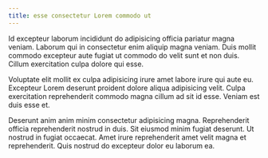 ```yaml
---
title: esse consectetur Lorem commodo ut
---
```


Id excepteur laborum incididunt do adipisicing officia pariatur magna veniam. Laborum qui in consectetur enim aliquip magna veniam. Duis mollit commodo excepteur aute fugiat ut commodo do velit sunt et non duis. Cillum exercitation culpa dolore qui esse.

Voluptate elit mollit ex culpa adipisicing irure amet labore irure qui aute eu. Excepteur Lorem deserunt proident dolore aliqua adipisicing velit. Culpa exercitation reprehenderit commodo magna cillum ad sit id esse. Veniam est duis esse et.

Deserunt anim anim minim consectetur adipisicing magna. Reprehenderit officia reprehenderit nostrud in duis. Sit eiusmod minim fugiat deserunt. Ut nostrud in fugiat occaecat. Amet irure reprehenderit amet velit magna et reprehenderit. Quis nostrud do excepteur dolor eu laborum ea.